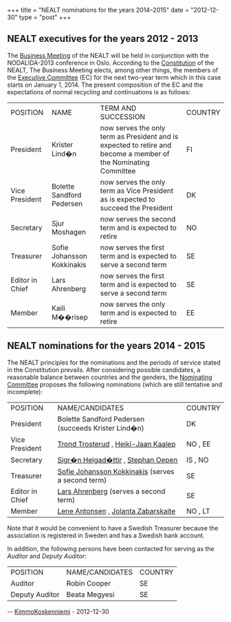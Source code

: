 +++
title = "NEALT nominations for the years 2014–2015"
date = "2012-12-30"
type = "post"
+++

## NEALT executives for the years 2012 - 2013

The [Business Meeting](NealtAdminConstitution.html#business-meeting) of the NEALT will be held in conjunction with the NODALIDA-2013 conference in Oslo. According to the [Constitution](NealtAdminConstitution.html) of the NEALT, The Business Meeting elects, among other things, the members of the [Executive Committee](NealtAdminConstitution.html#executive-committee) (EC) for the next two-year term which in this case starts on January 1, 2014. The present composition of the EC and the expectations of normal recycling and continuations is as follows:

|     |     |     |     |
| --- | --- | --- | --- |
| POSITION | NAME | TERM AND SUCCESSION | COUNTRY |
| President | Krister Lind�n | now serves the only term as President and is expected to retire and become a member of the Nominating Committee | FI  |
| Vice President | Bolette Sandford Pedersen | now serves the only term as Vice President as is expected to succeed the President | DK  |
| Secretary | Sjur Moshagen | now serves the second term and is expected to retire | NO  |
| Treasurer | Sofie Johansson Kokkinakis | now serves the first term and is expected to serve a second term | SE  |
| Editor in Chief | Lars Ahrenberg | now serves the first term and is expected to serve a second term | SE  |
| Member | Kaili M��risep | now serves the only term and is expected to retire | EE  |

## NEALT nominations for the years 2014 - 2015

The NEALT principles for the nominations and the periods of service stated in the Constitution prevails. After considering possible candidates, a reasonable balance between countries and the genders, the [Nominating Committee](NealtAdminConstitution.html#nominating-committee) proposes the following nominations (which are still tentative and incomplete):

|     |     |     |
| --- | --- | --- |
| POSITION | NAME/CANDIDATES | COUNTRY |
| President | Bolette Sandford Pedersen (succeeds Krister Lind�n) | DK  |
| Vice President | [Trond Trosterud](NealtTrondTrosterud.html) , [Heiki-Jaan Kaalep](NealtHeikiKaalep.html) | NO , EE |
| Secretary | [Sigr�n Helgad�ttir](NealtSigrunHelgadottir.html) , [Stephan Oepen](NealtStephanOepen.html) | IS , NO |
| Treasurer | [Sofie Johansson Kokkinakis](http://spraakbanken.gu.se/swe/personal/sofie) (serves a second term) | SE  |
| Editor in Chief | [Lars Ahrenberg](http://www.ida.liu.se/~lah/) (serves a second term) | SE  |
| Member | [Lene Antonsen](http://ansatte.uit.no/lene.antonsen/) , [Jolanta Zabarskaite](NealtJolantaZabarskaite.html) | NO , LT |

Note that it would be convenient to have a Swedish Treasurer because the association is registered in Sweden and has a Swedish bank account.

In addition, the following persons have been contacted for serving as the _Auditor_ and _Deputy Auditor_:

|     |     |     |
| --- | --- | --- |
| POSITION | NAME/CANDIDATES | COUNTRY |
| Auditor | Robin Cooper | SE  |
| Deputy Auditor | Beata Megyesi | SE  |

\-- [KimmoKoskenniemi](../Main/KimmoKoskenniemi) - 2012-12-30
